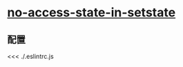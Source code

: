 # [no-access-state-in-setstate](https://github.com/jsx-eslint/eslint-plugin-react/blob/master/docs/rules/no-access-state-in-setstate.md)

## 配置

<<< ./.eslintrc.js
